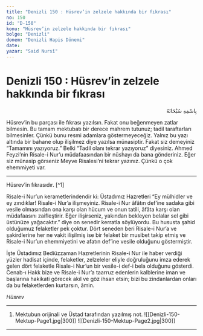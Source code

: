```yaml
---
title: "Denizli 150 : Hüsrev’in zelzele hakkında bir fıkrası"
no: 150
id: "D-150"
konu: "Hüsrev’in zelzele hakkında bir fıkrası"
bolge: "Denizli"
donem: "Denizli Hapis Dönemi"
date: 
yazar: "Said Nursî"
---
```


# Denizli 150 : Hüsrev’in zelzele hakkında bir fıkrası

<p class="arabic" dir="rtl" title="Meal: “Her türlü noksan sıfatlardan yüce olan Allah’ın adıyla.”">بِاسْمِهِ سُبْحَانَهُ</p>

Hüsrev’in bu parçası ile fıkrası yazılsın. Fakat onu beğenmeyen zatlar bilmesin. Bu tamam mektubatı bir derece mahrem tutunuz; tadil taraftarları bilmesinler. Çünkü bunu resmi adamlara göstermeyeceğiz. Yalnız bu yazı altında bir bahane olup ilişilmez diye yazılsa münasiptir. Fakat siz demeyiniz “Tamamını yazıyoruz.” Belki “Tadil olanı tekrar yazıyoruz” diyesiniz. Ahmed Feyzi’nin Risale-i Nur’u müdafaasından bir nüshayı da bana gönderiniz. Eğer siz münasip görseniz Meyve Risalesi’ni tekrar yazınız. Çünkü o çok ehemmiyeti var.

***

<p class="takdim">Hüsrev’in fıkrasıdır. [^1]</p>

Risale-i Nur’un kerametlerindendir ki: Üstadımız Hazretleri “Ey mülhidler ve ey zındıklar! Risale-i Nur’a ilişmeyiniz. Risale-i Nur âfâtın def’ine sadaka gibi vesile olmasından ona karşı olan hücum ve onun tatili, âfâta karşı olan müdafaasını zaifleştirir. Eğer ilişirseniz, yakından bekleyen belalar sel gibi üstünüze yağacaktır.” diye on senedir kerratla söylüyordu. Bu hususta şahid olduğumuz felaketler pek çoktur. Dört seneden beri Risale-i Nur’a ve şakirdlerine her ne vakit ilişilmiş ise bir felaket bir musibet takip etmiş ve Risale-i Nur’un ehemmiyetini ve afatın def’ine vesile olduğunu göstermiştir.

İşte Üstadımız Bediüzzaman Hazretlerinin Risale-i Nur ile haber verdiği yüzler hadisat içinde, felaketler, zelzeleler eliyle doğruluğunu imza ederek gelen dört felaketle Risale-i Nur’un bir vesile-i def-i bela olduğunu gösterdi. Cenab-ı Hakk bize ve Risale-i Nur’a taarruz edenlerin kalblerine iman ve başlarına hakikati görecek akıl ve göz ihsan etsin; bizi bu zindanlardan onları da bu felaketlerden kurtarsın, âmin.

*Hüsrev*

***

1. Mektubun orijinali ve Üstad tarafından yazılmış not.
![[Denizli-150-Mektup-Page1.jpg|300]]
![[Denizli-150-Mektup-Page2.jpg|300]]


***
[^1]: Yapılacak tenkidlere Zelzele Risalesi cevap vermiştir. Bu fıkranın ihtisar edildiğinden Hüsrev kardeşimizin haberi yoktur.

